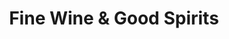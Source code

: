 ---
title: "Fine Wine & Good Spirits"
url: /drexel-hill/fine-wine-und-good-spirits/
shop: Spirituosen
---